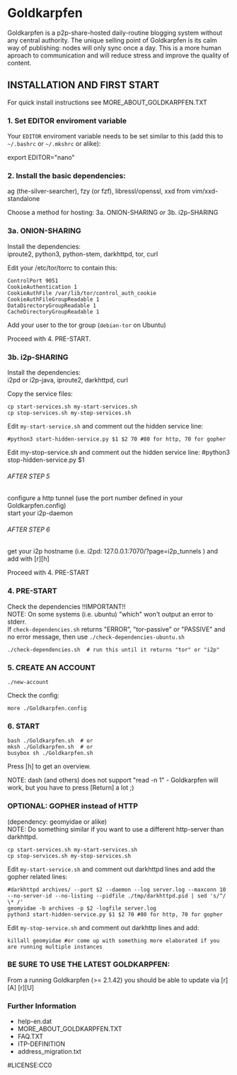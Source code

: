 # Goldkarpfen
Goldkarpfen is a p2p-share-hosted daily-routine blogging system without any central authority. The unique selling point of Goldkarpfen is its calm way of publishing: nodes will only sync once a day. This is a more human aproach to communication and will reduce stress and improve the quality of content.

## INSTALLATION AND FIRST START

For quick install instructions see MORE_ABOUT_GOLDKARPFEN.TXT

### 1. Set EDITOR enviroment variable
Your `EDITOR` enviroment variable needs to be set similar to this (add this to `~/.bashrc` or `~/.mkshrc` or alike):

   export EDITOR="nano"

### 2. Install the basic dependencies:  
ag (the-silver-searcher), fzy (or fzf), libressl/openssl, xxd from vim/xxd-standalone

Choose a method for hosting: 3a. ONION-SHARING _or_ 3b. i2p-SHARING

### 3a. ONION-SHARING  
Install the dependencies:  
iproute2, python3, python-stem, darkhttpd, tor, curl

Edit your /etc/tor/torrc to contain this:

    ControlPort 9051
    CookieAuthentication 1
    CookieAuthFile /var/lib/tor/control_auth_cookie
    CookieAuthFileGroupReadable 1
    DataDirectoryGroupReadable 1
    CacheDirectoryGroupReadable 1

Add your user to the tor group (`debian-tor` on Ubuntu)

Proceed with 4. PRE-START.

### 3b. i2p-SHARING
Install the dependencies:  
i2pd or i2p-java, iproute2, darkhttpd, curl

Copy the service files:

    cp start-services.sh my-start-services.sh
    cp stop-services.sh my-stop-services.sh

Edit `my-start-service.sh` and comment out the hidden service line:

    #python3 start-hidden-service.py $1 $2 70 #80 for http, 70 for gopher

Edit my-stop-service.sh and comment out the hidden service line:
  #python3 stop-hidden-service.py $1

###### AFTER STEP 5
configure a http tunnel (use the port number defined in your Goldkarpfen.config)  
start your i2p-daemon
###### AFTER STEP 6
get your i2p hostname (i.e. i2pd: 127.0.0.1:7070/?page=i2p_tunnels ) and add with [r][h]

Proceed with 4. PRE-START

### 4. PRE-START
Check the dependencies !!IMPORTANT!!  
NOTE: On some systems (i.e. ubuntu) "which" won't output an error to stderr.  
If `check-dependencies.sh` returns "ERROR", "tor-passive" or "PASSIVE" and no error message, then use `./check-dependencies-ubuntu.sh`  

    ./check-dependencies.sh  # run this until it returns "tor" or "i2p"

### 5. CREATE AN ACCOUNT
    ./new-account

Check the config:

    more ./Goldkarpfen.config

### 6. START
    bash ./Goldkarpfen.sh  # or
    mksh ./Goldkarpfen.sh  # or
    busybox sh ./Goldkarpfen.sh

Press [h] to get an overview.

NOTE: dash (and others) does not support "read -n 1" - Goldkarpfen will work, but you have to press [Return] a lot ;)

### OPTIONAL: GOPHER instead of HTTP
(dependency: geomyidae or alike)  
NOTE: Do something similar if you want to use a different http-server than darkhttpd.

    cp start-services.sh my-start-services.sh
    cp stop-services.sh my-stop-services.sh

Edit `my-start-service.sh` and comment out darkhttpd lines and add the gopher related lines:

    #darkhttpd archives/ --port $2 --daemon --log server.log --maxconn 10 --no-server-id --no-listing --pidfile ./tmp/darkhttpd.pid | sed 's/^/ \* /'
    geomyidae -b archives -p $2 -logfile server.log
    python3 start-hidden-service.py $1 $2 70 #80 for http, 70 for gopher

Edit `my-stop-service.sh` and comment out darkhttp lines and add:

    killall geomyidae #or come up with something more elaborated if you are running multiple instances

### BE SURE TO USE THE LATEST GOLDKARPFEN:
From a running Goldkarpfen (>= 2.1.42) you should be able to update via [r][A] [r][U]

### Further Information
- help-en.dat
- MORE_ABOUT_GOLDKARPFEN.TXT
- FAQ.TXT
- ITP-DEFINITION
- address_migration.txt

#LICENSE:CC0
